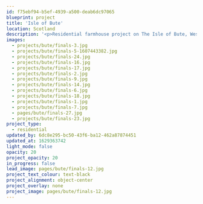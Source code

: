 ```yaml
---
id: f75ebf94-b5ef-4939-a500-deab6dc97065
blueprint: project
title: 'Isle of Bute'
location: Scotland
description: '<p>Residential farmhouse project on The Isle of Bute, Western Scotland. Completed in 2020.</p>'
images:
  - projects/bute/finals-3.jpg
  - projects/bute/finals-5-1607443382.jpg
  - projects/bute/finals-24.jpg
  - projects/bute/finals-16.jpg
  - projects/bute/finals-17.jpg
  - projects/bute/finals-2.jpg
  - projects/bute/finals-9.jpg
  - projects/bute/finals-14.jpg
  - projects/bute/finals-6.jpg
  - projects/bute/finals-18.jpg
  - projects/bute/finals-1.jpg
  - projects/bute/finals-7.jpg
  - pages/bute/finals-27.jpg
  - projects/bute/finals-23.jpg
project_type:
  - residential
updated_by: 6dc8e295-bc50-43f6-ba12-462a87874451
updated_at: 1629363742
light_mode: false
opacity: 20
project_opacity: 20
in_progress: false
lead_image: pages/bute/finals-12.jpg
project_text_colour: text-black
project_alignment: object-center
project_overlay: none
project_image: pages/bute/finals-12.jpg
---
```

